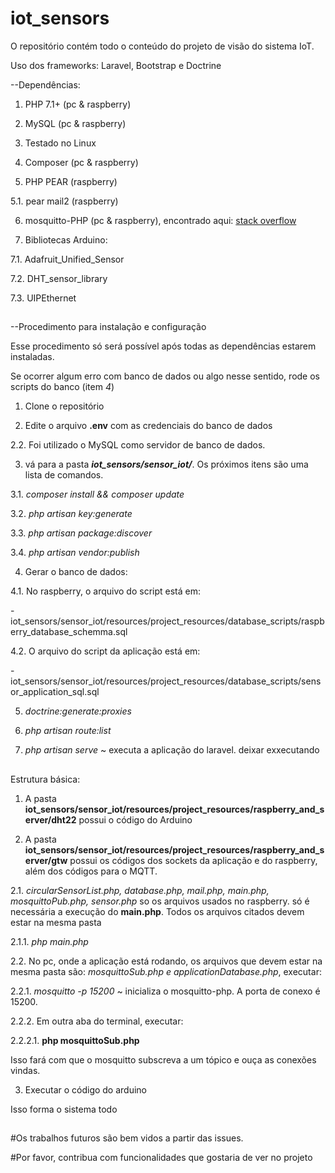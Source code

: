 # iot_sensors

O repositório contém todo o conteúdo do projeto de visão do sistema IoT. 

Uso dos frameworks: Laravel, Bootstrap e Doctrine

--Dependências:

1. PHP 7.1+ (pc & raspberry)

2. MySQL (pc & raspberry)

3. Testado no Linux

4. Composer (pc & raspberry)

5. PHP PEAR (raspberry)

5.1. pear mail2 (raspberry)

6. mosquitto-PHP (pc & raspberry), encontrado aqui: [stack overflow](https://stackoverflow.com/questions/37391010/mosquitto-php-library-in-raspberry-and-windows)

7. Bibliotecas Arduino:

7.1. Adafruit_Unified_Sensor

7.2. DHT_sensor_library

7.3. UIPEthernet

##

--Procedimento para instalação e configuração

Esse procedimento só será possível após todas as dependências estarem instaladas.

Se ocorrer algum erro com banco de dados ou algo nesse sentido, rode os scripts do banco (item *4*)

1. Clone o repositório

2. Edite o arquivo **.env** com as credenciais do banco de dados

2.2. Foi utilizado o MySQL como servidor de banco de dados.

3. vá para a pasta ***iot_sensors/sensor_iot/***. Os próximos itens são uma lista de comandos.

3.1. *composer install && composer update*

3.2. *php artisan key:generate*

3.3. *php artisan package:discover*

3.4. *php artisan vendor:publish*

4. Gerar o banco de dados:

4.1. No raspberry, o arquivo do script está em: 

-iot_sensors/sensor_iot/resources/project_resources/database_scripts/raspberry_database_schemma.sql

4.2. O arquivo do script da aplicação está em:

-iot_sensors/sensor_iot/resources/project_resources/database_scripts/sensor_application_sql.sql

5. *doctrine:generate:proxies*

6. *php artisan route:list*

6. *php artisan serve* ~ executa a aplicação do laravel. deixar exxecutando

##

Estrutura básica: 

1. A pasta **iot_sensors/sensor_iot/resources/project_resources/raspberry_and_server/dht22** possui o código do Arduino

2. A pasta **iot_sensors/sensor_iot/resources/project_resources/raspberry_and_server/gtw** possui os códigos dos sockets da aplicação e do raspberry, além dos códigos para o MQTT.

2.1. *circularSensorList.php, database.php, mail.php, main.php, mosquittoPub.php, sensor.php* so os arquivos usados no raspberry. só é necessária a execução do **main.php**. Todos os arquivos citados devem estar na mesma pasta

2.1.1. *php main.php*

2.2. No pc, onde a aplicação está rodando, os arquivos que devem estar na mesma pasta são: *mosquittoSub.php e applicationDatabase.php*, executar:

2.2.1. *mosquitto -p 15200* ~ inicializa o mosquitto-php. A porta de conexo é 15200.

2.2.2. Em outra aba do terminal, executar:

2.2.2.1. **php mosquittoSub.php**

Isso fará com que o mosquitto subscreva a um tópico e ouça as conexões vindas.

3. Executar o código do arduino

Isso forma o sistema todo


##

#Os trabalhos futuros são bem vidos a partir das issues. 

#Por favor, contribua com funcionalidades que gostaria de ver no projeto
